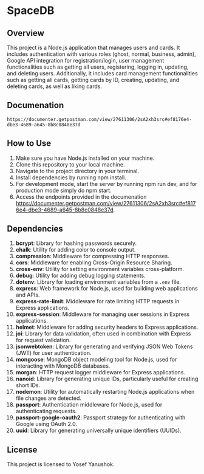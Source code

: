# SpaceDB

## Overview

This project is a Node.js application that manages users and cards. It includes authentication with various roles (ghost, normal, business, admin), Google API integration for registration/login, user management functionalities such as getting all users, registering, logging in, updating, and deleting users. Additionally, it includes card management functionalities such as getting all cards, getting cards by ID, creating, updating, and deleting cards, as well as liking cards.

## Documenation

```
https://documenter.getpostman.com/view/27611306/2sA2xh3src#ef8176e4-dbe3-4689-a645-8b8c0848e37d
```

## How to Use

1. Make sure you have Node.js installed on your machine.
2. Clone this repository to your local machine.
3. Navigate to the project directory in your terminal.
4. Install dependencies by running npm install.
5. For development mode, start the server by running npm run dev, and for production mode simply do npm start.
6. Access the endpoints provided in the documenation https://documenter.getpostman.com/view/27611306/2sA2xh3src#ef8176e4-dbe3-4689-a645-8b8c0848e37d.

## Dependencies

1. **bcrypt**: Library for hashing passwords securely.
2. **chalk**: Utility for adding color to console output.
3. **compression**: Middleware for compressing HTTP responses.
4. **cors**: Middleware for enabling Cross-Origin Resource Sharing.
5. **cross-env**: Utility for setting environment variables cross-platform.
6. **debug**: Utility for adding debug logging statements.
7. **dotenv**: Library for loading environment variables from a `.env` file.
8. **express**: Web framework for Node.js, used for building web applications and APIs.
9. **express-rate-limit**: Middleware for rate limiting HTTP requests in Express applications.
10. **express-session**: Middleware for managing user sessions in Express applications.
11. **helmet**: Middleware for adding security headers to Express applications.
12. **joi**: Library for data validation, often used in combination with Express for request validation.
13. **jsonwebtoken**: Library for generating and verifying JSON Web Tokens (JWT) for user authentication.
14. **mongoose**: MongoDB object modeling tool for Node.js, used for interacting with MongoDB databases.
15. **morgan**: HTTP request logger middleware for Express applications.
16. **nanoid**: Library for generating unique IDs, particularly useful for creating short IDs.
17. **nodemon**: Utility for automatically restarting Node.js applications when file changes are detected.
18. **passport**: Authentication middleware for Node.js, used for authenticating requests.
19. **passport-google-oauth2**: Passport strategy for authenticating with Google using OAuth 2.0.
20. **uuid**: Library for generating universally unique identifiers (UUIDs).

    
## License

This project is licensed to Yosef Yanushok.
